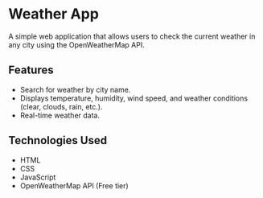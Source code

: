 # Weather App

A simple web application that allows users to check the current weather in any city using the OpenWeatherMap API.

## Features
- Search for weather by city name.
- Displays temperature, humidity, wind speed, and weather conditions (clear, clouds, rain, etc.).
- Real-time weather data.

## Technologies Used
- HTML
- CSS
- JavaScript
- OpenWeatherMap API (Free tier)
